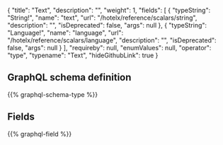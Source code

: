 {
  "title": "Text",
  "description": "",
  "weight": 1,
  "fields": [
    {
      "typeString": "String!",
      "name": "text",
      "url": "/hotelx/reference/scalars/string",
      "description": "",
      "isDeprecated": false,
      "args": null
    },
    {
      "typeString": "Language!",
      "name": "language",
      "url": "/hotelx/reference/scalars/language",
      "description": "",
      "isDeprecated": false,
      "args": null
    }
  ],
  "requireby": null,
  "enumValues": null,
  "operator": "type",
  "typename": "Text",
  "hideGithubLink": true
}
## GraphQL schema definition

{{% graphql-schema-type %}}

## Fields

{{% graphql-field %}}

